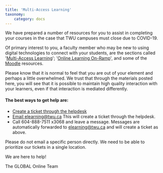 ```yaml
---
title: 'Multi-Access Learning'
taxonomy:
    category: docs
---
```


We have prepared a number of resources for you to assist in completing your courses in the case that TWU campuses must close due to COVID-19.

Of primary interest to you, a faculty member who may be new to using digital technologies to connect with your students, are the sections called '[Multi-Access Learning](https://create.twu.ca/help/multi-access-learning)'; '[Online Learning On-Ramp](https://create.twu.ca/help/online-learning-on-ramp)', and some of the [Moodle](https://create.twu.ca/help/moodle) resources.

Please know that it is normal to feel that you are out of your element and perhaps a little overwhelmed. We trust that through the materials posted here, you will see that it is possible to maintain high quality interaction with your learners, even if that interaction is mediated differently.

#### The best ways to get help are:
- [Create a ticket through the helpdesk](https://trinitywestern.teamdynamix.com/TDClient/Requests/TicketRequests/TicketForm.aspx?ID=hRv7mA08DtA_)
- [Email elearning@twu.ca](mailto:elearning2twu.ca) This will create a ticket through the helpdesk.
- Call 604-888-7511 x3068 and leave a message. Messages are automatically forwarded to elearning@twu.ca and will create a ticket as above.

Please do not email a specific person directly. We need to be able to prioritize our tickets in a single location.

We are here to help!

The GLOBAL Online Team
